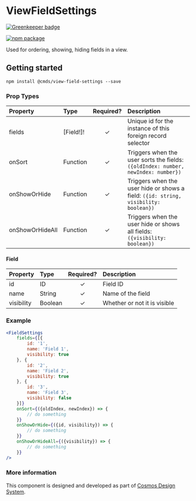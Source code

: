 # ViewFieldSettings

[![Greenkeeper badge](https://badges.greenkeeper.io/entercosmos/view-field-settings.svg)](https://greenkeeper.io/)

[![npm package][npm-badge]][npm]

Used for ordering, showing, hiding fields in a view.	

## Getting started

````
npm install @cmds/view-field-settings --save
````

### Prop Types

| Property | Type | Required? | Description |
|:---|:---|:---:|:---|
| fields | [Field!]! | ✓ | Unique id for the instance of this foreign record selector |
| onSort | Function | ✓ | Triggers when the user sorts the fields: `({oldIndex: number, newIndex: number})` |
| onShowOrHide | Function | ✓ | Triggers when the user hide or shows a field: `({id: string, visibility: boolean})` |
| onShowOrHideAll | Function | ✓ | Triggers when the user hide or shows all fields: `({visibility: boolean})` |

#### Field

| Property | Type | Required? | Description |
|:---|:---|:---:|:---|
| id | ID | ✓ | Field ID |
| name | String | ✓ | Name of the field |
| visibility | Boolean | ✓ | Whether or not it is visible |

### Example

````jsx harmony
<FieldSettings 
    fields={[{
        id: '1',
        name: 'Field 1',
        visibility: true
    }, {
        id: '2',
        name: 'Field 2',
        visibility: true
    }, {
        id: '3',
        name: 'Field 3',
        visibility: false
    }]}
    onSort={({oldIndex, newIndex}) => {
        // do something
    }}
    onShowOrHide={({id, visibility}) => {
        // do something
    }}
    onShowOrHideAll={({visibility}) => {
        // do something
    }}
/>
````

### More information

This component is designed and developed as part of [Cosmos Design System][cmds]. 

[cmds]: https://github.com/entercosmos/cosmos
[npm-badge]: https://img.shields.io/npm/v/@cmds/view-field-settings.svg
[npm]: https://www.npmjs.org/package/@cmds/view-field-settings